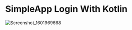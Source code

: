 # SimpleApp Login With Kotlin

![Screenshot_1601969668](https://user-images.githubusercontent.com/68775687/95174610-e45e6580-07ec-11eb-9545-d7c836a5aaa6.png)
